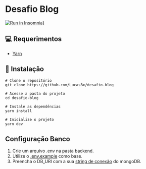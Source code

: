 # Desafio Blog

[![Run in Insomnia}](https://insomnia.rest/images/run.svg)](https://insomnia.rest/run/?label=Desafio%20Blog&uri=https%3A%2F%2Fgithub.com%2FLucas8x%2Fdesafio-blog%2Fblob%2Fmain%2Fbackend%2FInsomnia.json)

## 💻 Requerimentos
- [Yarn](https://yarnpkg.com/)

## 🚀 Instalação
```Shell
# Clone o repositório
git clone https://github.com/Lucas8x/desafio-blog

# Acesse a pasta do projeto
cd desafio-blog

# Instale as dependências
yarn install

# Inicialize o projeto
yarn dev
```

## Configuração Banco
1. Crie um arquivo .env na pasta backend.
2. Utilize o [.env.example](/backend/.env.example) como base.
3. Preencha o DB_URI com a sua [string de conexão](https://docs.mongodb.com/manual/reference/connection-string/) do mongoDB.

